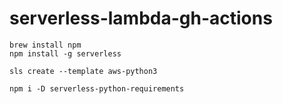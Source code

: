 # serverless-lambda-gh-actions


```
brew install npm
npm install -g serverless
```

```
sls create --template aws-python3

npm i -D serverless-python-requirements
```

